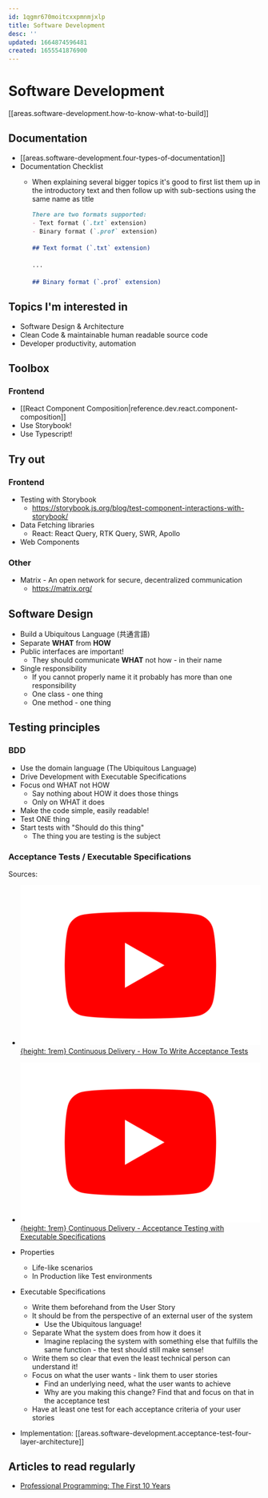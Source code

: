 ```yaml
---
id: 1qgmr670moitcxxpmnmjxlp
title: Software Development
desc: ''
updated: 1664874596481
created: 1655541876900
---
```


# Software Development

[[areas.software-development.how-to-know-what-to-build]]

## Documentation
- [[areas.software-development.four-types-of-documentation]]
- Documentation Checklist
  - When explaining several bigger topics it's good to first list them up in the introductory text and then follow up
    with sub-sections using the same name as title

    ```md
    There are two formats supported:
    - Text format (`.txt` extension)
    - Binary format (`.prof` extension)

    ## Text format (`.txt` extension)

    ...

    ## Binary format (`.prof` extension)
    ```

## Topics I'm interested in
- Software Design & Architecture
- Clean Code & maintainable human readable source code
- Developer productivity, automation


## Toolbox

### Frontend
- [[React Component Composition|reference.dev.react.component-composition]]
- Use Storybook!
- Use Typescript!

## Try out
### Frontend
- Testing with Storybook
  - https://storybook.js.org/blog/test-component-interactions-with-storybook/
- Data Fetching libraries
  - React: React Query, RTK Query, SWR, Apollo
- Web Components

### Other
- Matrix - An open network for secure, decentralized communication
  - https://matrix.org/


## Software Design
- Build a Ubiquitous Language (共通言語)
- Separate **WHAT** from **HOW**
- Public interfaces are important!
  - They should communicate **WHAT** not how - in their name
- Single responsibility
  - If you cannot properly name it it probably has more than one responsibility
  - One class - one thing
  - One method - one thing

## Testing principles
### BDD
- Use the domain language (The Ubiquitous Language)
- Drive Development with Executable Specifications
- Focus ond WHAT not HOW
  - Say nothing about HOW it does those things
  - Only on WHAT it does
- Make the code simple, easily readable!
- Test ONE thing
- Start tests with "Should do this thing"
  - The thing you are testing is the subject

### Acceptance Tests / Executable Specifications
Sources:
- [![Youtube Icon](assets/youtube-icon.svg){height: 1rem} Continuous Delivery - How To Write Acceptance Tests](https://www.youtube.com/watch?v=JDD5EEJgpHU)
- [![Youtube Icon](assets/youtube-icon.svg){height: 1rem} Continuous Delivery - Acceptance Testing with Executable Specifications](https://www.youtube.com/watch?v=knB4jBafR_M)

- Properties
  - Life-like scenarios
  - In Production like Test environments

- Executable Specifications
  - Write them beforehand from the User Story
  - It should be from the perspective of an external user of the system
    - Use the Ubiquitous language!
  - Separate What the system does from how it does it
    - Imagine replacing the system with something else that fulfills the same function - the test should still make
      sense!
  - Write them so clear that even the least technical person can understand it!
  - Focus on what the user wants - link them to user stories
    - Find an underlying need, what the user wants to achieve
    - Why are you making this change? Find that and focus on that in the acceptance test
  - Have at least one test for each acceptance criteria of your user stories

- Implementation: [[areas.software-development.acceptance-test-four-layer-architecture]]

## Articles to read regularly
- [Professional Programming: The First 10 Years](https://thorstenball.com/blog/2022/05/17/professional-programming-the-first-10-years/)
